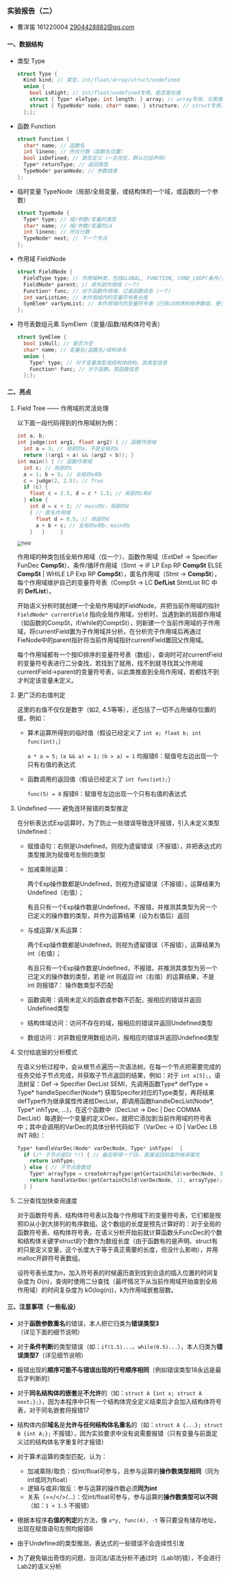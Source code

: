 ### 实验报告（二）

- 曹洋笛  161220004  2904428882@qq.com

#### 一、数据结构

- 类型 Type

  ```c
  struct Type {
    Kind kind; // 类型，int/float/array/struct/undefined
    union {
      bool isRight; // int/float/undefined专用，是否是右值
      struct { Type* eleType; int length; } array; // array专用，元素类型和元素个数
      struct { TypeNode* node; char* name; } structure; // struct专用，域的链表和结构体名
    };};
  ```

- 函数 Function

  ```c
  struct Function {
    char* name; // 函数名
    int lineno; // 所在行数（函数名位置）
    bool isDefined; // 是否定义（一旦存在，默认已经声明）
    Type* returnType; // 返回类型
    TypeNode* paramNode; // 参数链表
  };
  ```

- 临时变量 TypeNode（局部/全局变量，或结构体的一个域，或函数的一个参数）

  ```c
  struct TypeNode {
    Type* type; // 域/参数/变量的类型
    char* name; // 域/参数/变量的id
    int lineno; // 所在行数
    TypeNode* next; // 下一个节点
  };
  ```

- 作用域 FieldNode

  ```c
  struct FieldNode {
    FieldType type; // 作用域种类，包括GLOBAL, FUNCTION, COND_LOOP(条件/循环), F_ANONY(匿名)
    FieldNode* parent; // 其外部作用域（一个）
    Function* func; // 对于函数作用域，记录函数信息（一个）
    int varListLen; // 本作用域内的变量符号表长度
    SymElem* varSymList; // 本作用域内的变量符号表（已按id排序的有序数组，便于二分查找）
  };
  ```

- 符号表数组元素 SymElem（变量/函数/结构体符号表）

  ```c
  struct SymElem {
    bool isNull; // 是否为空
    char* name; // 变量名/函数名/结构体名
    union {
      Type* type; // 对于变量类型或结构体结构，其类型信息
      Function* func; // 对于函数，其函数信息
    };};
  ```



#### 二、亮点

1. Field Tree —— 作用域的灵活处理

   以下面一段代码得到的作用域树为例：

   ```c
   int a, b;
   int judge(int arg1, float arg2) { // 函数作用域
     int a = 3; // 局部的a，不是全局的a
     return ((arg1 < a) && (arg2 < b)); }
   int main() { // 函数作用域
     int c; // 局部的c
     a = 1; b = 5; // 全局的a和b
     c = judge(2, 2.5); // True
     if (c) {
       float c = 2.5, d = c * 1.5; // 局部的c和d
     } else {
       int d = c + 3; // main的c，局部的d
       { // 匿名作用域
         float d = 0.5; // 局部的d
         a + b + c; // 全局的a和b，main的c
       }   }	 }
   ```

   <img src="report_img/field.png" alt="field" style="zoom:70%;" />

   作用域的种类包括全局作用域（仅一个）、函数作用域（ExtDef -> Specifier FunDec **CompSt**）、条件/循环作用域（Stmt -> IF LP Exp RP **CompSt** ELSE **CompSt** | WHILE LP Exp RP **CompSt**），匿名作用域（Stmt -> **CompSt**），每个作用域维护自己的变量符号表（CompSt -> LC **DefList** StmtList RC 中的 **DefList**）。

   开始语义分析时就创建一个全局作用域的FieldNode，并把当前作用域的指针 `FieldNode* currentField` 指向全局作用域，分析时，当遇到新的局部作用域（如函数的CompSt，if/while的ComptSt），则新建一个当前作用域的子作用域，将currentField置为子作用域并分析，在分析完子作用域后再通过FieNode中的parent指针将当前作用域指针currentField置回父作用域。

   每个作用域都有一个按ID排序的变量符号表（数组），查询时可对currentField的变量符号表进行二分查找，若找到了就用，找不到就寻找其父作用域currentField->parent的变量符号表，以此类推直到全局作用域，若都找不到才判定该变量未定义。

2. 更广泛的右值判定

   这里的右值不仅仅是数字（如2, 4.5等等），还包括了一切不占用储存位置的值，例如：

   - 算术运算所得到的临时值（假设已经定义了 `int a; float b; int func(int);`）

     `a * a = 5;` `(a && a) = 1;` `(b > a) = 1` 均报错6：赋值号左边出现一个只有右值的表达式

   - 函数调用的返回值（假设已经定义了 `int func(int);`）

     `func(5) = 8` 报错6：赋值号左边出现一个只有右值的表达式

3. Undefined —— 避免连环报错的类型推定

   在分析表达式Exp运算时，为了防止一处错误导致连环报错，引入未定义类型Undefined：

   - 赋值语句：右侧是Undefined，则视为遗留错误（不报错），并把表达式的类型推测为赋值号左侧的类型

   - 加减乘除运算：

     两个Exp操作数都是Undefined，则视为遗留错误（不报错），运算结果为Undefined（右值）；

     有且只有一个Exp操作数是Undefined，不报错，并推测其类型为另一个已定义的操作数的类型，并作为运算结果（设为右值后）返回

   - 与或运算/关系运算：

     两个Exp操作数都是Undefined，则视为遗留错误（不报错），运算结果为 int（右值）；

     有且只有一个Exp操作数是Undefined，不报错，并推测其类型为另一个已定义的操作数的类型，若是 int 则返回 int（右值）的运算结果，不是 int 则报错7： 操作数类型不匹配

   - 函数调用：调用未定义的函数或参数不匹配，报相应的错误并返回Undefined类型

   - 结构体域访问：访问不存在的域，报相应的错误并返回Undefined类型

   - 数组访问：对非数组使用数组访问，报相应的错误并返回Undefined类型

4. 交付给底层的分析模式

   在语义分析过程中，会从根节点遍历一次语法树。在每一个节点把需要完成的任务交给子节点完成，并获取子节点返回的结果，例如：对于 `int a[5];`，语法树呈：Def -> Specifier DecList SEMI，先调用函数Type\* defType = Type\* handleSpecifier(Node\*) 获取Specifer对应的Type类型，再将结果defType作为继承属性传递给DecList，即调用函数handleDecList(Node\*, Type\* inhType, ...)，在这个函数中（DecList -> Dec | Dec COMMA DecList）每遇到一个变量的定义Dec，就把它添加到当前作用域的符号表中；其中会调用的VarDec的具体分析代码如下（VarDec -> ID | VarDec LB INT RB）：

   ```c
   Type* handleVarDec(Node* varDecNode, Type* inhType)  {
     if (/* 子节点是ID */) { // 最后获得一个ID，直接返回前面的继承属性
       return inhType;
     } else { // 子节点是数组
       Type* arrayType = createArrayType(getCertainChild(varDecNode, 3)->ival, inhType);
       return handleVarDec(getCertainChild(varDecNode, 1), arrayType);
     } }
   ```

5. 二分查找加快查询速度

   对于函数符号表、结构体符号表以及每个作用域下的变量符号表，它们都是按照ID从小到大排列的有序数组。这个数组的长度是预先计算好的：对于全局的函数符号表、结构体符号表，在语义分析开始前就计算函数头FuncDec的个数和结构体关键字struct的个数作为数组长度（由于函数有的是声明、struct有的只是定义变量，这个长度大于等于真正需要的长度，但没什么影响），并用malloc开辟符号表数组。

   设符号表长度为n，加入符号表的时候遍历直到找到合适的插入位置的时间复杂度为 O(n)，查询时使用二分查找（最坏情况下从当前作用域开始查到全局作用域）的时间复杂度为 kO(log(n))，k为作用域嵌套层数。



#### 三、注意事项（一些私设）

- 对于**函数参数重名**的错误，本人把它归类为**错误类型3**（详见下面的细节说明）

- 对于**条件判断**的类型错误（如：`if(1.5)...`、`while(0.5)...`），本人归类为**错误类型7**（详见细节说明）

- 报错出现的**顺序可能不与错误出现的行号顺序相同**（例如错误类型18永远是最后才判断的）

- 对于**同名结构体的嵌套**是**不允许**的（如：`struct A {int x; struct A next;};`），因为本程序中只有一个结构体完全定义结束后才会加入结构体符号表，对于同名嵌套将报错17

- 结构体内部**域名**是**允许与任何结构体名重名**的（如：`struct A {...}; struct B {int A;};` 不报错），因为实验要求中没有说需要报错（只有变量与前面定义过的结构体名字重复时才报错）

- 对于算术运算的类型匹配，认为：

  - 加减乘除/取负：仅int/float可参与，且参与运算的**操作数类型相同**（同为int或同为float）
  - 逻辑与或非/取反：参与运算的操作数必须**同为int**
  - 关系（==/</>/...）：仅int/float可参与，参与运算的**操作数类型可以不同**（如：`1 < 1.5` 不报错）

- 根据本程序**右值的判定**的方法，像 `x*y, func(4), -t` 等只要没有储存地址，出现在赋值语句左侧均报错6

- 由于Undefined的类型推测，表达式的一些错误不会连续性引发

- 为了避免输出奇怪的问题，当词法/语法分析不通过时（Lab1的错），不会进行Lab2的语义分析

